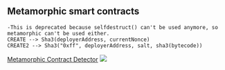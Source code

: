 ## Metamorphic smart contracts
    -This is deprecated because selfdestruct() can't be used anymore, so metamorphic can't be used either.
    CREATE --> Sha3(deployerAddress, currentNonce)
    CREATE2 --> Sha3("0xff", deployerAddress, salt, sha3(bytecode))

[Metamorphic Contract Detector](https://github.com/a16z/metamorphic-contract-detector)
![](https://raw.githubusercontent.com/a16z/metamorphic-contract-detector/main/images/anatomy.jpg)